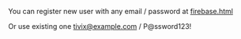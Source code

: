 You can register new user with any email / password at [firebase.html](firebase.html)

Or use existing one tivix@example.com / P@ssword123!